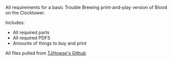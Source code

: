 All requirements for a basic Trouble Brewing print-and-play version of Blood on the Clocktower. 

Includes:
- All required parts
- All required PDFS
- Amounts of things to buy and print

All files pulled from [TJHowse's Github](https://github.com/tjhowse/botc)